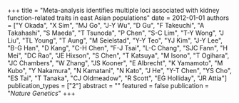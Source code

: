 +++
title = "Meta-analysis identifies multiple loci associated with kidney function-related traits in east Asian populations"
date = 2012-01-01
authors = ["Y Okada", "X Sim", "MJ Go", "J-Y Wu", "D Gu", "F Takeuchi", "A Takahashi", "S Maeda", "T Tsunoda", "P Chen", "S-C Lim", "T-Y Wong", "J Liu", "TL Young", "T Aung", "M Seielstad", "Y-Y Teo", "YJ Kim", "J-Y Lee", "B-G Han", "D Kang", "C-H Chen", "F-J Tsai", "L-C Chang", "SJC Fann", "H Mei", "DC Rao", "JE Hixson", "S Chen", "T Katsuya", "M Isono", "T Ogihara", "JC Chambers", "W Zhang", "JS Kooner", "E Albrecht", "K Yamamoto", "M Kubo", "Y Nakamura", "N Kamatani", "N Kato", "J He", "Y-T Chen", "YS Cho", "ES Tai", "T Tanaka", "CJ Oldmeadow", "R Scott", "EG Holliday", "JR Attia"]
publication_types = ["2"]
abstract = ""
featured = false
publication = "*Nature Genetics*"
+++

